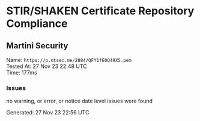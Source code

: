 # STIR/SHAKEN Certificate Repository Compliance

## Martini Security

Name: `https://p.mtsec.me/2884/QFY1fE0Q49X5.pem`\
Tested At: 27 Nov 23 22:48 UTC\
Time: 177ms

### Issues

no warning, or error, or notice date level issues were found

Generated: 27 Nov 23 22:56 UTC
